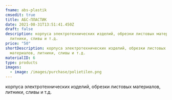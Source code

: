 ```yaml
---
fname: abs-plastik
cmsedit: true
title: АБС-ПЛАСТИК
date: 2021-08-31T13:51:41.450Z
draft: false
description: корпуса электротехнических изделий, обрезки листовых материалов,
  литники, сливы и т.д.
price: "50"
shortDescription: корпуса электротехнических изделий, обрезки листовых
  материалов, литники, сливы и т.д.
materialID: 6
type: products
images:
  - image: /images/purchase/polietilen.png
---
```

корпуса электротехнических изделий, обрезки листовых материалов, литники, сливы и т.д.